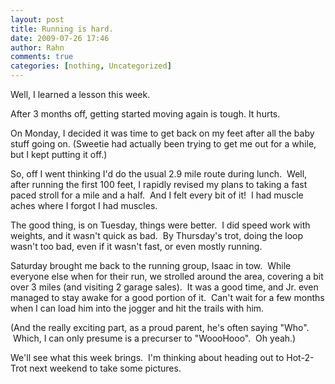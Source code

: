 ```yaml
---
layout: post
title: Running is hard.
date: 2009-07-26 17:46
author: Rahn
comments: true
categories: [nothing, Uncategorized]
---
```

Well, I learned a lesson this week.

After 3 months off, getting started moving again is tough. It hurts.

On Monday, I decided it was time to get back on my feet after all the baby stuff going on. (Sweetie had actually been trying to get me out for a while, but I kept putting it off.)

So, off I went thinking I'd do the usual 2.9 mile route during lunch.  Well, after running the first 100 feet, I rapidly revised my plans to taking a fast paced stroll for a mile and a half.  And I felt every bit of it!  I had muscle aches where I forgot I had muscles.

The good thing, is on Tuesday, things were better.  I did speed work with weights, and it wasn't quick as bad.  By Thursday's trot, doing the loop wasn't too bad, even if it wasn't fast, or even mostly running.

Saturday brought me back to the running group, Isaac in tow.  While everyone else when for their run, we strolled around the area, covering a bit over 3 miles (and visiting 2 garage sales).  It was a good time, and Jr. even managed to stay awake for a good portion of it.  Can't wait for a few months when I can load him into the jogger and hit the trails with him.

(And the really exciting part, as a proud parent, he's often saying "Who".  Which, I can only presume is a precurser to "WoooHooo".  Oh yeah.)

We'll see what this week brings.  I'm thinking about heading out to Hot-2-Trot next weekend to take some pictures.
